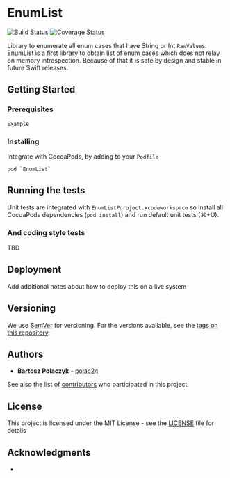 # EnumList

[![Build Status](https://travis-ci.org/polac24/EnumList.png?branch=master)](https://travis-ci.org/polac24/EnumList)
[![Coverage Status](https://coveralls.io/repos/github/polac24/EnumList/badge.png)](https://coveralls.io/github/polac24/EnumList)

Library to enumerate all enum cases that have String or Int `RawValue`s. EnumList is a first library to obtain list of enum cases  which does not relay on memory introspection. Because of that it is safe by design and stable in future Swift releases.  

## Getting Started



### Prerequisites


```
Example
```

### Installing

Integrate with CocoaPods, by adding to your `Podfile`

```
pod `EnumList`
```

## Running the tests

Unit tests are integrated with `EnumListPoroject.xcodeworkspace` so install all CocoaPods dependencies (`pod install`) and run default unit tests (⌘+U). 


### And coding style tests

TBD

## Deployment

Add additional notes about how to deploy this on a live system

## Versioning

We use [SemVer](http://semver.org/) for versioning. For the versions available, see the [tags on this repository](https://github.com/polac24/EnumList/tags). 

## Authors

* **Bartosz Polaczyk** - [polac24](https://github.com/polac24)

See also the list of [contributors](https://github.com/polac24/EnumList/contributors) who participated in this project.

## License

This project is licensed under the MIT License - see the [LICENSE](LICENSE) file for details

## Acknowledgments

* 
